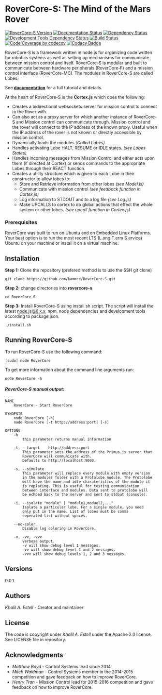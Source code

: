 # RoverCore-S: The Mind of the Mars Rover

[![RoverCore-S Version](https://img.shields.io/badge/version-0.0.1-blue.svg)](https://github.com/kammce/RoverCore-S/)
[![Documentation Status](https://readthedocs.org/projects/rovercore-s/badge/?version=latest)](http://rovercore-s.readthedocs.io/en/latest/?badge=latest)
[![Dependency Status](https://david-dm.org/kammce/RoverCore-S.svg)](https://david-dm.org/kammce/RoverCore-S)
[![Development Tools Dependency Status](https://david-dm.org/kammce/RoverCore-S/dev-status.svg)](https://david-dm.org/kammce/RoverCore-S?type=dev)
[![Build Status](https://travis-ci.org/kammce/RoverCore-S.svg?branch=master)](https://travis-ci.org/kammce/RoverCore-S)
[![Code Coverage by codecov](https://codecov.io/gh/kammce/RoverCore-S/branch/docs/graph/badge.svg)](https://codecov.io/gh/kammce/RoverCore-S)
[![Codacy Badge](https://api.codacy.com/project/badge/Grade/b96745c6fe2f4a638bf67d22a4cdf72e)](https://www.codacy.com/app/kammce/RoverCore-S?utm_source=github.com&amp;utm_medium=referral&amp;utm_content=kammce/RoverCore-S&amp;utm_campaign=Badge_Grade)

RoverCore-S is a framework written in node.js for organizing code written for robotics systems as well as setting up mechanisms for communicate between mission control and itself. RoverCore-S is modular and built to communicate between hardware peripherals (RoverCore-F) and a mission control interface (RoverCore-MC). The modules in RoverCore-S are called Lobes.

See **[documentation](http://rovercore-s.readthedocs.io/en/latest/?badge=latest)** for a full tutorial and details.

At the heart of RoverCore-S is the **Cortex.js** which does the following:

* Creates a bidirectional websockets server for mission control to connect to the Rover with.
* Can also act as a proxy server for which another instance of RoverCore-S and Mission control can communicate through. Mission control and the rover will connect to the IP address of the known proxy. Useful when the IP address of the rover is not known or directly accessible by mission control.
* Dynamically loads the modules *(Called Lobes)*.
* Handles activating Lobe HALT, RESUME or IDLE states. *(see Lobes States)*
* Handles incoming messages from Mission Control and either acts upon them (if directed at Cortex) or sends commands to the appropriate Lobes through their REACT function.
* Creates a utility structure which is given to each Lobe in their constructor to allow lobes to:
    * Store and Retrieve information from other lobes *(see Model.js)*
    * Communicate with mission control *(see feedback function in Cortex.js)*
    * Log information to STDOUT and to a log file *(see Log.js)*
    * Make UPCALLS to cortex to do global actions that effect the whole system or other lobes. *(see upcall function in Cortex.js)*

### Prerequisites

RoverCore was built to run on Ubuntu and on Embedded Linux Platforms. Your best option is to run the most recent LTS (L.ong T.erm S.ervice) Ubuntu on your machine or install it on a virtual machine.

## Installation
**Step 1:** Clone the repository (prefered method is to use the SSH git clone)

    git clone https://github.com/kammce/RoverCore-S.git

**Step 2:** change directories into **rovercore-s**

    cd RoverCore-S

**Step 3:** Install RoverCore-S using install.sh script. The script will install the latest node.js@6.x.x, npm, node dependencies and development tools according to package.json.

    ./install.sh

## **Running RoverCore-S**
To run RoverCore-S use the following command:

    [sudo] node RoverCore

To get more information about the command line arguments run:

    node RoverCore -h

##### RoverCore-S manual output:

    NAME
        RoverCore - Start RoverCore

    SYNOPSIS
        node RoverCore [-h]
        node RoverCore [-t http://address:port] [-s]

    OPTIONS
        -h
            this parameter returns manual information

        -t, --target    http://address:port
            This parameter sets the address of the Primus.js server that
            RoverCore will communicate with.
            Defaults to http://localhost:9000.

        -s, --simulate
            This parameter will replace every module with empty version
            in the modules folder with a Protolobe module. The Protolobe
            will have the name and idle charateristics of the module it
            is replacing. This is useful for testing communication
            between interface and modules. Data sent to protolobe will
            be echoed back to the server and sent to stdout (console).

        -i, --isolate "module" | "module1,moduel2,..."
            Isolate a particular lobe. For a single module, you need
            only put in the name. List of lobes must be comma
            seperated list without spaces.

        --no-color
            Disable log coloring in RoverCore.

        -v, -vv, -vvv
            Verbose output.
            -v will show debug level 1 messages.
            -vv will show debug level 1 and 2 messages.
            -vvv will show debug levels 1, 2 and 3 messages.

## Versions
0.0.1

## Authors
*Khalil A. Estell* - Creator and maintainer

## License
The code is copyright under *Khalil A. Estell* under the Apache 2.0 license. See LICENSE file in repository.

## Acknowledgments
* *Matthew Boyd* - Control Systems lead since 2014
* *Mitch Waldman* - Control Systems member in the 2014-2015 competition and gave feedback on how to improve RoverCore.
* *Henry Tran* - Mission Control lead for 2015-2016 competition and gave feedback on how to improve RoverCore.